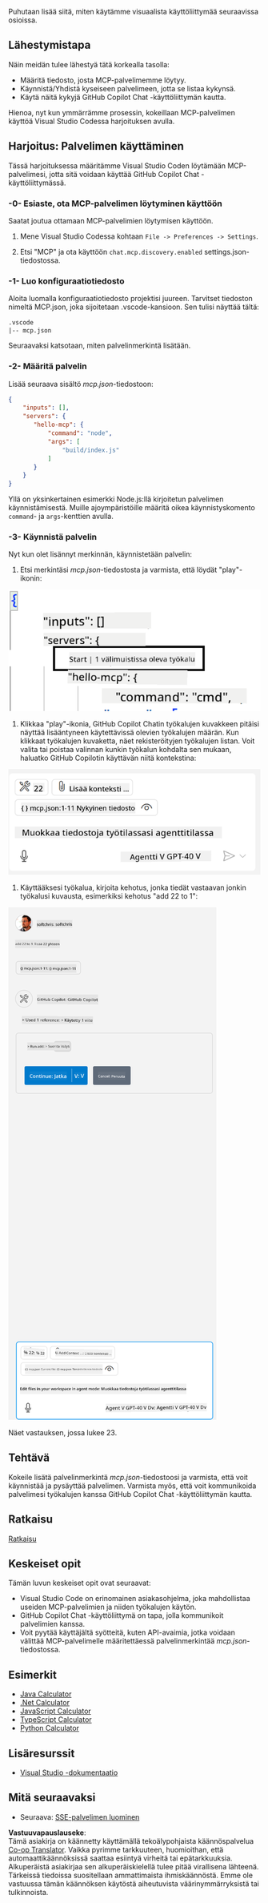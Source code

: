 <!--
CO_OP_TRANSLATOR_METADATA:
{
  "original_hash": "54e9ffc5dba01afcb8880a9949fd1881",
  "translation_date": "2025-07-04T17:50:20+00:00",
  "source_file": "03-GettingStarted/04-vscode/README.md",
  "language_code": "fi"
}
-->
Puhutaan lisää siitä, miten käytämme visuaalista käyttöliittymää seuraavissa osioissa.

## Lähestymistapa

Näin meidän tulee lähestyä tätä korkealla tasolla:

- Määritä tiedosto, josta MCP-palvelimemme löytyy.
- Käynnistä/Yhdistä kyseiseen palvelimeen, jotta se listaa kykynsä.
- Käytä näitä kykyjä GitHub Copilot Chat -käyttöliittymän kautta.

Hienoa, nyt kun ymmärrämme prosessin, kokeillaan MCP-palvelimen käyttöä Visual Studio Codessa harjoituksen avulla.

## Harjoitus: Palvelimen käyttäminen

Tässä harjoituksessa määritämme Visual Studio Coden löytämään MCP-palvelimesi, jotta sitä voidaan käyttää GitHub Copilot Chat -käyttöliittymässä.

### -0- Esiaste, ota MCP-palvelimen löytyminen käyttöön

Saatat joutua ottamaan MCP-palvelimien löytymisen käyttöön.

1. Mene Visual Studio Codessa kohtaan `File -> Preferences -> Settings`.

1. Etsi "MCP" ja ota käyttöön `chat.mcp.discovery.enabled` settings.json-tiedostossa.

### -1- Luo konfiguraatiotiedosto

Aloita luomalla konfiguraatiotiedosto projektisi juureen. Tarvitset tiedoston nimeltä MCP.json, joka sijoitetaan .vscode-kansioon. Sen tulisi näyttää tältä:

```text
.vscode
|-- mcp.json
```

Seuraavaksi katsotaan, miten palvelinmerkintä lisätään.

### -2- Määritä palvelin

Lisää seuraava sisältö *mcp.json*-tiedostoon:

```json
{
    "inputs": [],
    "servers": {
       "hello-mcp": {
           "command": "node",
           "args": [
               "build/index.js"
           ]
       }
    }
}
```

Yllä on yksinkertainen esimerkki Node.js:llä kirjoitetun palvelimen käynnistämisestä. Muille ajoympäristöille määritä oikea käynnistyskomento `command`- ja `args`-kenttien avulla.

### -3- Käynnistä palvelin

Nyt kun olet lisännyt merkinnän, käynnistetään palvelin:

1. Etsi merkintäsi *mcp.json*-tiedostosta ja varmista, että löydät "play"-ikonin:

  ![Palvelimen käynnistäminen Visual Studio Codessa](../../../../translated_images/vscode-start-server.8e3c986612e3555de47e5b1e37b2f3020457eeb6a206568570fd74a17e3796ad.fi.png)  

1. Klikkaa "play"-ikonia, GitHub Copilot Chatin työkalujen kuvakkeen pitäisi näyttää lisääntyneen käytettävissä olevien työkalujen määrän. Kun klikkaat työkalujen kuvaketta, näet rekisteröityjen työkalujen listan. Voit valita tai poistaa valinnan kunkin työkalun kohdalta sen mukaan, haluatko GitHub Copilotin käyttävän niitä kontekstina:

  ![Palvelimen käynnistäminen Visual Studio Codessa](../../../../translated_images/vscode-tool.0b3bbea2fb7d8c26ddf573cad15ef654e55302a323267d8ee6bd742fe7df7fed.fi.png)

1. Käyttääksesi työkalua, kirjoita kehotus, jonka tiedät vastaavan jonkin työkalusi kuvausta, esimerkiksi kehotus "add 22 to 1":

  ![Työkalun käyttäminen GitHub Copilotista](../../../../translated_images/vscode-agent.d5a0e0b897331060518fe3f13907677ef52b879db98c64d68a38338608f3751e.fi.png)

  Näet vastauksen, jossa lukee 23.

## Tehtävä

Kokeile lisätä palvelinmerkintä *mcp.json*-tiedostoosi ja varmista, että voit käynnistää ja pysäyttää palvelimen. Varmista myös, että voit kommunikoida palvelimesi työkalujen kanssa GitHub Copilot Chat -käyttöliittymän kautta.

## Ratkaisu

[Ratkaisu](./solution/README.md)

## Keskeiset opit

Tämän luvun keskeiset opit ovat seuraavat:

- Visual Studio Code on erinomainen asiakasohjelma, joka mahdollistaa useiden MCP-palvelimien ja niiden työkalujen käytön.
- GitHub Copilot Chat -käyttöliittymä on tapa, jolla kommunikoit palvelimien kanssa.
- Voit pyytää käyttäjältä syötteitä, kuten API-avaimia, jotka voidaan välittää MCP-palvelimelle määritettäessä palvelinmerkintää *mcp.json*-tiedostossa.

## Esimerkit

- [Java Calculator](../samples/java/calculator/README.md)
- [.Net Calculator](../../../../03-GettingStarted/samples/csharp)
- [JavaScript Calculator](../samples/javascript/README.md)
- [TypeScript Calculator](../samples/typescript/README.md)
- [Python Calculator](../../../../03-GettingStarted/samples/python)

## Lisäresurssit

- [Visual Studio -dokumentaatio](https://code.visualstudio.com/docs/copilot/chat/mcp-servers)

## Mitä seuraavaksi

- Seuraava: [SSE-palvelimen luominen](../05-sse-server/README.md)

**Vastuuvapauslauseke**:  
Tämä asiakirja on käännetty käyttämällä tekoälypohjaista käännöspalvelua [Co-op Translator](https://github.com/Azure/co-op-translator). Vaikka pyrimme tarkkuuteen, huomioithan, että automaattikäännöksissä saattaa esiintyä virheitä tai epätarkkuuksia. Alkuperäistä asiakirjaa sen alkuperäiskielellä tulee pitää virallisena lähteenä. Tärkeissä tiedoissa suositellaan ammattimaista ihmiskäännöstä. Emme ole vastuussa tämän käännöksen käytöstä aiheutuvista väärinymmärryksistä tai tulkinnoista.